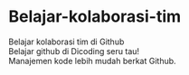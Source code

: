 # Belajar-kolaborasi-tim
Belajar kolaborasi tim di Github   
Belajar github di Dicoding seru tau!  
Manajemen kode lebih mudah berkat Github.

